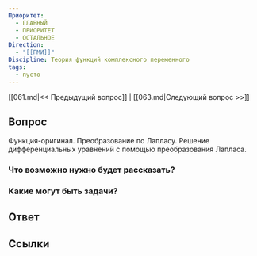 ```yaml
---
Приоритет:
  - ГЛАВНЫЙ
  - ПРИОРИТЕТ
  - ОСТАЛЬНОЕ
Direction:
  - "[[ПМИ]]" 
Discipline: Теория функций комплексного переменного 
tags:
  - пусто
---
```

[[061.md|<< Предыдущий вопрос]] | [[063.md|Следующий вопрос >>]]
## Вопрос

Функция-оригинал. Преобразование по Лапласу. Решение дифференциальных уравнений с помощью преобразования Лапласа.

### Что возможно нужно будет рассказать?

### Какие могут быть задачи?

## Ответ

## Ссылки
